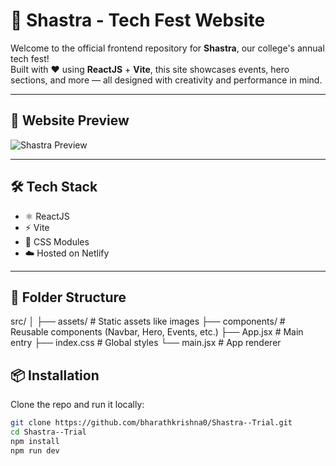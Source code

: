 # 🚀 Shastra - Tech Fest Website

Welcome to the official frontend repository for **Shastra**, our college's annual tech fest!  
Built with ❤️ using **ReactJS** + **Vite**, this site showcases events, hero sections, and more — all designed with creativity and performance in mind.

---

## 🌌 Website Preview

![Shastra Preview](https://user-images.githubusercontent.com/106847042/324034168-8e231e1e-fb1e-4c4c-b083-24454d00240d.png)

---

## 🛠 Tech Stack

- ⚛️ ReactJS
- ⚡ Vite
- 🎨 CSS Modules
- ☁️ Hosted on Netlify

---

## 📁 Folder Structure

src/
│
├── assets/ # Static assets like images
├── components/ # Reusable components (Navbar, Hero, Events, etc.)
├── App.jsx # Main entry
├── index.css # Global styles
└── main.jsx # App renderer



## 📦 Installation

Clone the repo and run it locally:

```bash
git clone https://github.com/bharathkrishna0/Shastra--Trial.git
cd Shastra--Trial
npm install
npm run dev
